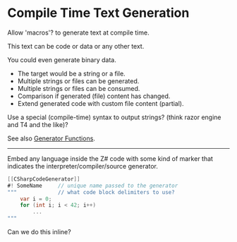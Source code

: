 # Compile Time Text Generation

Allow 'macros'? to generate text at compile time.

This text can be code or data or any other text.

You could even generate binary data.

- The target would be a string or a file.
- Multiple strings or files can be generated.
- Multiple strings or files can be consumed.
- Comparison if generated (file) content has changed.
- Extend generated code with custom file content (partial).

Use a special (compile-time) syntax to output strings? (think razor engine and T4 and the like)?

See also [Generator Functions](../lang/functions.md#Generator-Functions).

---

Embed any language inside the Z# code with some kind of marker that indicates the interpreter/compiler/source generator.

```csharp
[[CSharpCodeGenerator]]
#! SomeName     // unique name passed to the generator
"""             // what code block delimiters to use?
    var i = 0;
    for (int i; i < 42; i++)
        ...
"""
```

Can we do this inline?
